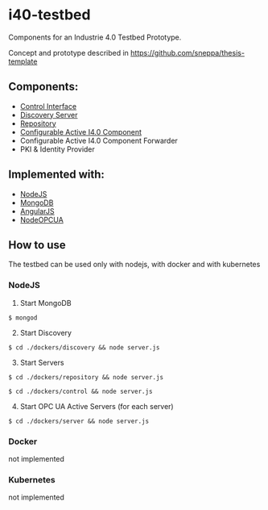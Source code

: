 # i40-testbed
Components for an Industrie 4.0 Testbed Prototype.

Concept and prototype described in https://github.com/sneppa/thesis-template

## Components:
- [Control Interface](https://github.com/sneppa/i40-testbed/tree/master/dockers/control)
- [Discovery Server](https://github.com/sneppa/i40-testbed/tree/master/dockers/discovery)
- [Repository](https://github.com/sneppa/i40-testbed/tree/master/dockers/repository)
- [Configurable Active I4.0 Component](https://github.com/sneppa/i40-testbed/tree/master/dockers/server)
- Configurable Active I4.0 Component Forwarder
- PKI & Identity Provider

## Implemented with:
- [NodeJS](https://github.com/nodejs)
- [MongoDB](https://github.com/mongodb)
- [AngularJS](https://github.com/angular)
- [NodeOPCUA](https://github.com/node-opcua)

## How to use

The testbed can be used only with nodejs, with docker and with kubernetes

### NodeJS

1. Start MongoDB

``$ mongod``

2. Start Discovery

``$ cd ./dockers/discovery && node server.js``

3. Start Servers

``$ cd ./dockers/repository && node server.js``

``$ cd ./dockers/control && node server.js``

4. Start OPC UA Active Servers (for each server)

``$ cd ./dockers/server && node server.js``

### Docker

not implemented

### Kubernetes

not implemented

